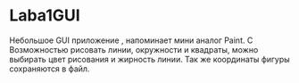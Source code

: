# Laba1GUI
Небольшое GUI приложение , напоминает мини аналог Paint. 
С Возможностью рисовать линии, окружности и квадраты, можно выбирать цвет рисования и жирность линии. 
Так же координаты фигуры сохраняются в файл.
